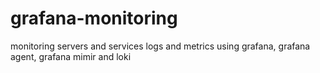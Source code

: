 # grafana-monitoring
monitoring servers and services logs and metrics using grafana, grafana agent, grafana mimir and loki 
